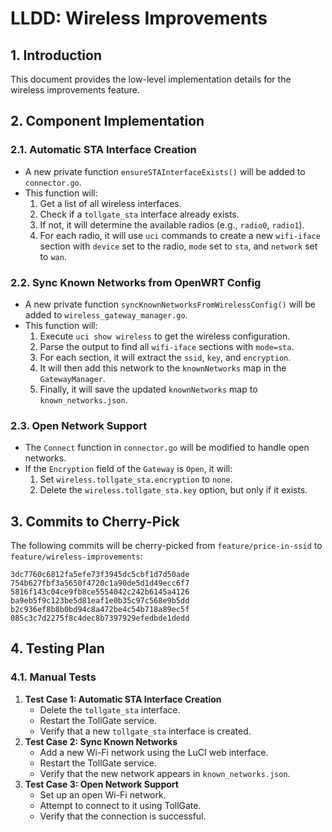 # LLDD: Wireless Improvements

## 1. Introduction

This document provides the low-level implementation details for the wireless improvements feature.

## 2. Component Implementation

### 2.1. Automatic STA Interface Creation

*   A new private function `ensureSTAInterfaceExists()` will be added to `connector.go`.
*   This function will:
    1.  Get a list of all wireless interfaces.
    2.  Check if a `tollgate_sta` interface already exists.
    3.  If not, it will determine the available radios (e.g., `radio0`, `radio1`).
    4.  For each radio, it will use `uci` commands to create a new `wifi-iface` section with `device` set to the radio, `mode` set to `sta`, and `network` set to `wan`.

### 2.2. Sync Known Networks from OpenWRT Config

*   A new private function `syncKnownNetworksFromWirelessConfig()` will be added to `wireless_gateway_manager.go`.
*   This function will:
    1.  Execute `uci show wireless` to get the wireless configuration.
    2.  Parse the output to find all `wifi-iface` sections with `mode=sta`.
    3.  For each section, it will extract the `ssid`, `key`, and `encryption`.
    4.  It will then add this network to the `knownNetworks` map in the `GatewayManager`.
    5.  Finally, it will save the updated `knownNetworks` map to `known_networks.json`.

### 2.3. Open Network Support

*   The `Connect` function in `connector.go` will be modified to handle open networks.
*   If the `Encryption` field of the `Gateway` is `Open`, it will:
    1.  Set `wireless.tollgate_sta.encryption` to `none`.
    2.  Delete the `wireless.tollgate_sta.key` option, but only if it exists.

## 3. Commits to Cherry-Pick

The following commits will be cherry-picked from `feature/price-in-ssid` to `feature/wireless-improvements`:

```
3dc7760c6812fa5efe73f3945dc5cbf1d7d50ade
754b627fbf3a5650f4720c1a90de5d1d49ecc6f7
5816f143c04ce9fb8ce5554042c242b6145a4126
ba9eb5f9c123be5d81eaf1e0b35c97c568e9b5dd
b2c936ef8b8b0bd94c8a472be4c54b718a89ec5f
085c3c7d2275f8c4dec8b7397929efedbde1dedd
```

## 4. Testing Plan

### 4.1. Manual Tests

1.  **Test Case 1: Automatic STA Interface Creation**
    *   Delete the `tollgate_sta` interface.
    *   Restart the TollGate service.
    *   Verify that a new `tollgate_sta` interface is created.
2.  **Test Case 2: Sync Known Networks**
    *   Add a new Wi-Fi network using the LuCI web interface.
    *   Restart the TollGate service.
    *   Verify that the new network appears in `known_networks.json`.
3.  **Test Case 3: Open Network Support**
    *   Set up an open Wi-Fi network.
    *   Attempt to connect to it using TollGate.
    *   Verify that the connection is successful.